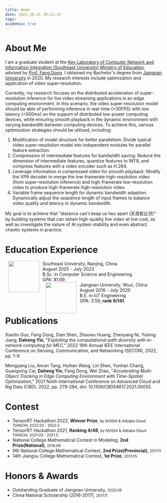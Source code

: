 ```yaml
---
title: Home
date: 2022-10-21 18:21:33
tags:
academia: true
---
```


# About Me

I am a graduate student at the [Key Laboratory of Computer Network and Information Integration (Southeast University) Ministry of Education](https://cse.seu.edu.cn/edulab/), advised by [Prof. Fang Dong](https://cse.seu.edu.cn/2019/0102/c23024a256994/page.htm). 
I obtained my Bachelor's degree from [Jiangnan University](https://www.jiangnan.edu.cn/) in 2020. 
My research interests include optimization and application of video super-resolution.

Currently, my research focuses on the distributed acceleration of super-resolution inference for live video streaming applications in an edge computing environment.
In this scenario, the video super-resolution model should be able of performing inference in real-time (>30FPS) with low latency (<500ms) on the support of distributed low-power computing devices, while ensuring smooth playback in the dynamic environment with varying bandwidth between computing devices.
To achieve this, various optimization strategies should be utilized, including:

1. Modification of model structure for better parallelism: Divide typical video super-resolution model into independent modules for parallel feature extraction.
2. Compression of intermediate features for bandwidth saving: Reduce the dimension of intermediate features, quantize features to INT8, and compress features with a video encoder such as H.264.
3. Leverage information in compressed video for smooth playback: Modify the VP9 decoder to merge the low-framerate high-resolution video (from super-resolution inference) and high-framerate low-resolution video to produce high-framerate high-resolution video.
4. Variable frame sequence length for dynamic bandwidth adaption: Dynamically adjust the sequence length of input frames to balance video quality and latency in dynamic bandwidth.

My goal is to achieve that "distance can't keep us two apart (天涯若比邻)" by building systems that can obtain high-quality live video at low cost, as well as investigate the nature of AI system stability and even abstract chaotic systems in practice.

# Education Experience

<dl>
<dt><img align="left" height="100" hspace="10" src="/img/SEUlogo.png"></dt>
<dt>Southeast University, Nanjing, China</dt>
<dd>August 2020 - July 2023</dd>
<dd>B.Sc. in Computer Science and Engineering.</dd>
<dd>GPA: 81.69.</dd>
<dt><img align="left" height="100" hspace="10" src="/img/JNUlogo.png"></dt>
<dt>Jiangnan University, Wuxi, China</dt>
<dd>August 2016 - July 2020</dd>
<dd>B.E. in IoT Engineering</dd>
<dd>GPA: 3.59, <strong>rank 9/141</strong>.</dd>
</dl>

# Publications

Xiaolin Guo, Fang Dong, Dian Shen, Zhaowu Huang, Zhenyang Ni, Yulong Jiang, **Daheng Yin**, "*Exploiting the computational path diversity with in-network computing for MEC*," 2022 19th Annual IEEE International Conference on Sensing, Communication, and Networking (SECON), 2022, pp. 1-9.

Mengyang Liu, Anran Tang, Huitian Wang, Lin Shen, Yunhan Chang, Guangxing Cai, **Daheng Yin**, Fang Dong, Wei Zhao, "*Accelerating Multi-Object Tracking in Edge Computing Environment with Time-Spatial Optimization*," 2021 Ninth International Conference on Advanced Cloud and Big Data (CBD), 2022, pp. 279-284, doi: 10.1109/CBD54617.2021.00055.

# Contest

* TensorRT Hackathon 2022, **Winner Prize**, <small>by NVIDIA & Alibaba Cloud TIANCHI, 2022.03 - 2022.5</small>
* TensorRT Hackathon 2021, **Ranking 4/48**, <small>by NVIDIA & Alibaba Cloud TIANCHI, 2021.03 - 2021.5</small>
* National College Mathematical Contest in Modeling, **2nd Prize(National)**, <small>2018.09</small>
* 9th National College Mathematical Contest, **2nd Prize(Provincial)**, <small>2017.11</small>
* 14th Jiangsu College Mathematical Contest, **1st Prize**, <small>2017.05</small>

# Honors & Awards

* Outstanding Graduate of Jiangnan University, <small>2020.06</small>
* China National Scholarship (2016-2017), <small>2017.11</small>
